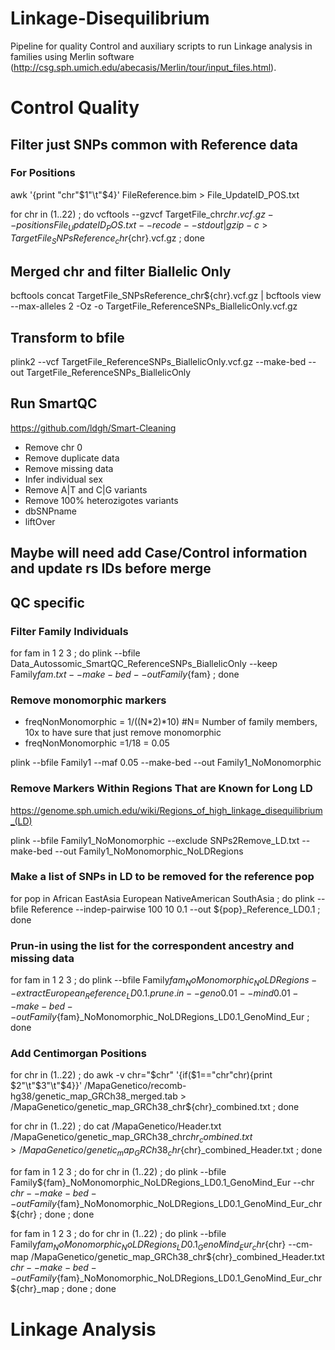 # Linkage-Disequilibrium
Pipeline for quality Control and auxiliary scripts to run Linkage analysis in families using Merlin software (http://csg.sph.umich.edu/abecasis/Merlin/tour/input_files.html). 

# Control Quality

## Filter just SNPs common with  Reference data
### For Positions
awk '{print "chr"$1"\t"$4}' FileReference.bim > File_UpdateID_POS.txt
 
for chr in (1..22) ; do  vcftools --gzvcf TargetFile_chr${chr}.vcf.gz --positions File_UpdateID_POS.txt --recode --stdout | gzip -c > TargetFile_SNPsReference_chr${chr}.vcf.gz ; done

## Merged chr and filter Biallelic Only

bcftools concat TargetFile_SNPsReference_chr${chr}.vcf.gz  | bcftools view --max-alleles 2 -Oz -o TargetFile_ReferenceSNPs_BiallelicOnly.vcf.gz

## Transform to bfile
plink2 --vcf TargetFile_ReferenceSNPs_BiallelicOnly.vcf.gz --make-bed --out TargetFile_ReferenceSNPs_BiallelicOnly

## Run SmartQC
https://github.com/ldgh/Smart-Cleaning
- Remove chr 0
- Remove duplicate data
- Remove missing data
- Infer individual sex
- Remove A|T and C|G variants
- Remove 100% heterozigotes variants
- dbSNPname
- liftOver

## Maybe will need add Case/Control information and update rs IDs before merge

## QC specific
### Filter Family Individuals

for fam in 1 2 3 ; do plink --bfile Data_Autossomic_SmartQC_ReferenceSNPs_BiallelicOnly --keep Family${fam}.txt --make-bed --out Family${fam} ; done

### Remove monomorphic markers
- freqNonMonomorphic = 1/((N*2)*10) #N= Number of family members, 10x to have sure that just remove monomorphic
- freqNonMonomorphic =1/18 = 0.05

plink --bfile Family1 --maf 0.05 --make-bed --out Family1_NoMonomorphic

### Remove Markers Within Regions That are Known for Long LD
https://genome.sph.umich.edu/wiki/Regions_of_high_linkage_disequilibrium_(LD)

plink --bfile Family1_NoMonomorphic --exclude SNPs2Remove_LD.txt --make-bed --out Family1_NoMonomorphic_NoLDRegions

### Make a list of SNPs in LD to be removed for the reference pop
for pop in African EastAsia European NativeAmerican SouthAsia ; do plink --bfile Reference --indep-pairwise 100 10 0.1 --out ${pop}_Reference_LD0.1 ; done

### Prun-in using the list for the correspondent ancestry and missing data
for fam in 1 2 3 ; do plink --bfile Family${fam}_NoMonomorphic_NoLDRegions --extract European_Reference_LD0.1.prune.in --geno 0.01 --mind 0.01 --make-bed --out Family${fam}_NoMonomorphic_NoLDRegions_LD0.1_GenoMind_Eur ; done

### Add Centimorgan Positions

for chr in (1..22) ; do awk  -v chr="$chr" '{if($1=="chr"chr){print $2"\t"$3"\t"$4}}' /MapaGenetico/recomb-hg38/genetic_map_GRCh38_merged.tab > /MapaGenetico/genetic_map_GRCh38_chr${chr}_combined.txt ; done

for chr in (1..22) ; do cat /MapaGenetico/Header.txt /MapaGenetico/genetic_map_GRCh38_chr${chr}_combined.txt > /MapaGenetico/genetic_map_GRCh38_chr${chr}_combined_Header.txt ; done

for fam in 1 2 3 ; do for chr in (1..22) ; do plink --bfile Family${fam}_NoMonomorphic_NoLDRegions_LD0.1_GenoMind_Eur --chr ${chr} --make-bed --out Family${fam}_NoMonomorphic_NoLDRegions_LD0.1_GenoMind_Eur_chr${chr} ; done ; done

for fam in 1 2 3 ; do for chr in (1..22) ; do plink --bfile Family${fam}_NoMonomorphic_NoLDRegions_LD0.1_GenoMind_Eur_chr${chr} --cm-map /MapaGenetico/genetic_map_GRCh38_chr${chr}_combined_Header.txt ${chr} --make-bed --out Family${fam}_NoMonomorphic_NoLDRegions_LD0.1_GenoMind_Eur_chr${chr}_map ; done ; done

# Linkage Analysis
